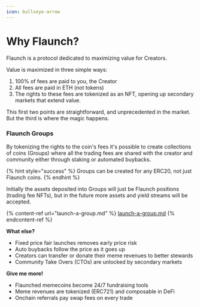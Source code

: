 ```yaml
---
icon: bullseye-arrow
---
```


# Why Flaunch?

Flaunch is a protocol dedicated to maximizing value for Creators.

Value is maximized in three simple ways:

1. 100% of fees are paid to you, the Creator
2. All fees are paid in ETH (not tokens)
3. The rights to these fees are tokenized as an NFT, opening up secondary markets that extend value.

This first two points are straightforward, and unprecedented in the market. But the third is where the magic happens.

### Flaunch Groups

By tokenizing the rights to the coin's fees it's possible to create collections of coins (Groups) where all the trading fees are shared with the creator and community either through staking or automated buybacks.

{% hint style="success" %}
Groups can be created for any ERC20, not just Flaunch coins.
{% endhint %}

Initially the assets deposited into Groups will just be Flaunch positions (trading fee NFTs), but in the future more assets and yield streams will be accepted.

{% content-ref url="launch-a-group.md" %}
[launch-a-group.md](launch-a-group.md)
{% endcontent-ref %}

**What else?**

* Fixed price fair launches removes early price risk
* Auto buybacks follow the price as it goes up
* Creators can transfer or donate their meme revenues to better stewards
* Community Take Overs (CTOs) are unlocked by secondary markets

**Give me more!**

* Flaunched memecoins become 24/7 fundraising tools
* Meme revenues are tokenized (ERC721) and composable in DeFi
* Onchain referrals pay swap fees on every trade
